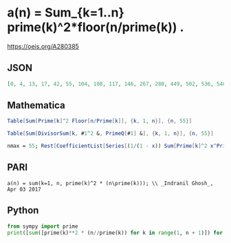 # a\(n\) \= Sum\_\{k\=1\.\.n\} prime\(k\)^2\*floor\(n/prime\(k\)\) \.
https://oeis.org/A280385
## JSON
```JSON
[0, 4, 13, 17, 42, 55, 104, 108, 117, 146, 267, 280, 449, 502, 536, 540, 829, 842, 1203, 1232, 1290, 1415, 1944, 1957, 1982, 2155, 2164, 2217, 3058, 3096, 4057, 4061, 4191, 4484, 4558, 4571, 5940, 6305, 6483, 6512, 8193, 8255, 10104, 10229, 10263, 10796, 13005, 13018, 13067, 13096, 13394, 13567, 16376, 16389, 16535]
```
## Mathematica
```Mathematica
Table[Sum[Prime[k]^2 Floor[n/Prime[k]], {k, 1, n}], {n, 55}]
```
```Mathematica
Table[Sum[DivisorSum[k, #1^2 &, PrimeQ[#1] &], {k, 1, n}], {n, 55}]
```
```Mathematica
nmax = 55; Rest[CoefficientList[Series[(1/(1 - x)) Sum[Prime[k]^2 x^Prime[k]/(1 - x^Prime[k]), {k, 1, nmax}], {x, 0, nmax}], x]]
```
## PARI
```PARI
a(n) = sum(k=1, n, prime(k)^2 * (n\prime(k))); \\ _Indranil Ghosh_, Apr 03 2017
```
## Python
```Python
from sympy import prime
print([sum([prime(k)**2 * (n//prime(k)) for k in range(1, n + 1)]) for n in range(1, 21)]) # _Indranil Ghosh_, Apr 03 2017
```

